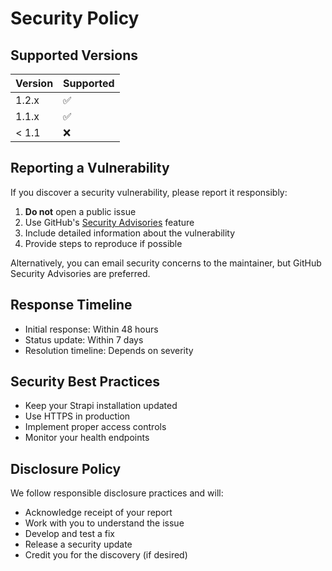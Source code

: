 # Security Policy

## Supported Versions

| Version | Supported          |
| ------- | ------------------ |
| 1.2.x   | :white_check_mark: |
| 1.1.x   | :white_check_mark: |
| < 1.1   | :x:                |

## Reporting a Vulnerability

If you discover a security vulnerability, please report it responsibly:

1. **Do not** open a public issue
2. Use GitHub's [Security Advisories](https://github.com/rkristelijn/strapi-health-plugin/security/advisories/new) feature
3. Include detailed information about the vulnerability
4. Provide steps to reproduce if possible

Alternatively, you can email security concerns to the maintainer, but GitHub Security Advisories are preferred.

## Response Timeline

- Initial response: Within 48 hours
- Status update: Within 7 days
- Resolution timeline: Depends on severity

## Security Best Practices

- Keep your Strapi installation updated
- Use HTTPS in production
- Implement proper access controls
- Monitor your health endpoints

## Disclosure Policy

We follow responsible disclosure practices and will:
- Acknowledge receipt of your report
- Work with you to understand the issue
- Develop and test a fix
- Release a security update
- Credit you for the discovery (if desired)
